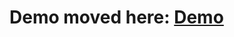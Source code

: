 Demo moved here: [Demo](https://github.com/MortenHoustonLudvigsen/KarmaTestAdapter-Demo)
================

